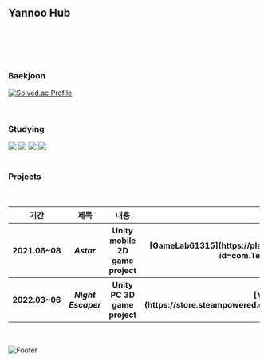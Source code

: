 
<!--![header](https://capsule-render.vercel.app/api?type=egg&color=auto&height=48&section=header&text=Yannoo%20Hub&fontSize=36)-->
<h2>Yannoo Hub<h2>
<br>
<br>



<h3>Baekjoon</h3>

  [![Solved.ac Profile](http://mazassumnida.wtf/api/generate_badge?boj=yannoo)](https://solved.ac/yannoo)

<br>



  <h3>Studying</h3>


<div align="left">
  <img src="https://img.shields.io/badge/javascript-F7DF1E?style=for-the-badge&logo=javascript&logoColor=black" />
  <img src="https://img.shields.io/badge/C++-00599C?style=for-the-badge&logo=C%2B%2B&logoColor=white" />
  <img src="https://img.shields.io/badge/-C%23-239120?style=for-the-badge&logo=Csharp&logoColor=white" />
  <img src="https://img.shields.io/badge/Unity-100000?style=for-the-badge&logo=unity&logoColor=white" />
</div>

<br>

<h3>Projects</h3>
<br>





<div align="center">
  
  <table>
    <tr>
      <th>기간</th><th>제목</th><th>내용</th><th>비고</th>
    </tr>
    <tr>
      <th>2021.06~08</th><th><i>Astar</i></th><th>Unity mobile 2D game project</th><th>[GameLab61315](https://play.google.com/store/apps/details?id=com.Team_Astar.Astar)</th>
    </tr>
    <tr>
      <th>2022.03~06</th><th><i>Night Escaper</i></th><th>Unity PC 3D game project</th><th>[Yannoo](https://store.steampowered.com/app/1990620/Night_Escaper/)</th>
    </tr>
  </table>
  
</div>


<br>



![Footer](https://capsule-render.vercel.app/api?type=egg&color=auto&height=48&section=footer)
